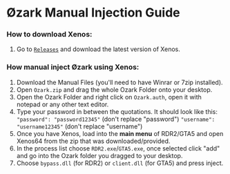 # Øzark Manual Injection Guide

### How to download Xenos:
1. Go to [`Releases`](https://github.com/DarthTon/Xenos) and download the latest version of Xenos.

### How manual inject Øzark using Xenos:
1. Download the Manual Files (you'll need to have Winrar or 7zip installed).
2. Open `Ozark.zip` and drag the whole Ozark Folder onto your desktop. 
3. Open the Ozark Folder and right click on `Ozark.auth`, open it with notepad or any other text editor. 
4. Type your password in between the quotations. It should look like this:
```"password": "password12345"``` (don't replace "password")
```"username": "username12345"``` (don't replace "username")
5. Once you have Xenos, load into the **main menu** of RDR2/GTA5 and open Xenos64 from the zip that was downloaded/provided.
6. In the process list choose `RDR2.exe`/`GTA5.exe`, once selected click "add" and go into the Ozark folder you dragged to your desktop.
7. Choose `bypass.dll` (for RDR2) or `client.dll` (for GTA5) and press inject.